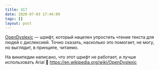 ```yaml
---
title: 417
date: 2020-07-03 17:44:09
tags: []
layout: post
---
```


[OpenDyslexic](https://opendyslexic.org/) — шрифт, который нацелен упростить чтение текста для людей с дислексией. Точно сказать, насколько это помогает, не могу, но выглядит, в принципе, читаемо.

На википедии написано, что этот шрифт не работает, и лучше использовать Arial 🤔
<https://en.wikipedia.org/wiki/OpenDyslexic>

